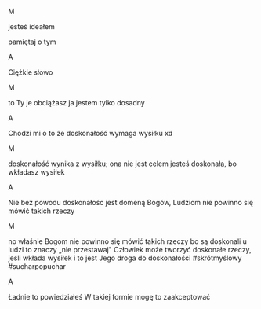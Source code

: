 M

jesteś ideałem

pamiętaj o tym

A

Ciężkie słowo

M

to Ty je obciążasz
ja jestem tylko dosadny

A

Chodzi mi o to że doskonałość wymaga wysiłku xd

M

doskonałość wynika z wysiłku; ona nie jest celem
jesteś doskonała, bo wkładasz wysiłek

A

Nie bez powodu doskonałośc jest domeną Bogów, Ludziom nie powinno się mówić takich rzeczy

M

no właśnie Bogom nie powinno się mówić takich rzeczy
bo są doskonali
u ludzi to znaczy „nie przestawaj"
Człowiek może tworzyć doskonałe rzeczy, jeśli wkłada wysiłek
i to jest Jego droga do doskonałości
#skrótmyślowy #sucharpopuchar

A

Ładnie to powiedziałeś
W takiej formie mogę to zaakceptować